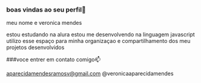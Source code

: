 ### boas vindas ao seu perfil💙

meu nome e veronica mendes  

estou estudando na alura 
estou me desenvolvendo na linguagem javascript
utilizo esse espaço para minha organizaçao e compartilhamento dos meu projetos desenvolvidos

###voce entrer em contato comigo📫

aparecidamendesramosv@gmail.com
@veronicaaparecidamendes
